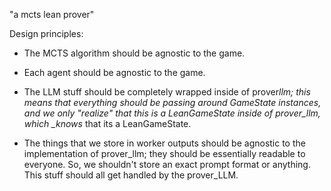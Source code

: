 "a mcts lean prover"

Design principles:

-   The MCTS algorithm should be agnostic to the game.
-   Each agent should be agnostic to the game.
-   The LLM stuff should be completely wrapped inside of prover*llm;
    this means that everything should be passing around GameState
    instances, and we only "realize" that this is a LeanGameState
    inside of prover_llm, which \_knows* that its a LeanGameState.

-   The things that we store in worker outputs should be agnostic
    to the implementation of prover_llm; they should be essentially
    readable to everyone. So, we shouldn't store an exact prompt
    format or anything. This stuff should all get handled by the
    prover_LLM.
